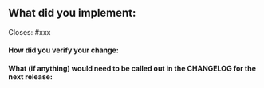 <!--
1. If there is a breaking or notable change please call that out as these will need to be added to the CHANGELOG.md file in this repository.
2. This repository tries to stick with the community style conventions using [rustfmt](https://github.com/rust-lang-nursery/rustfmt#quick-start) with the *default* settings. If you have custom settings you may find that rustfmt
clutter the diff of your change with unrelated changes. Please apply formatting with `cargo  +nightly fmt` before submitting a pr.
-->

## What did you implement:

<!--
If this closes an open issue please replace xxx below with the issue number
-->

Closes: #xxx

#### How did you verify your change:

#### What (if anything) would need to be called out in the CHANGELOG for the next release:
